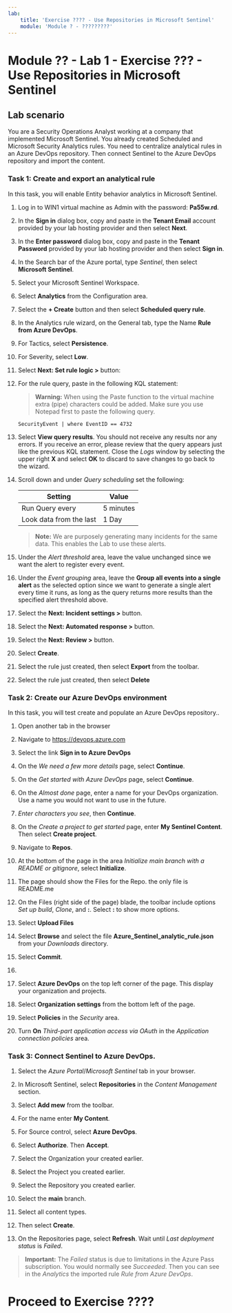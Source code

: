 ```yaml
---
lab:
    title: 'Exercise ???? - Use Repositories in Microsoft Sentinel'
    module: 'Module ? - ?????????'
---
```


# Module ?? - Lab 1 - Exercise ??? - Use Repositories in Microsoft Sentinel

## Lab scenario

You are a Security Operations Analyst working at a company that implemented Microsoft Sentinel. You already created Scheduled and Microsoft Security Analytics rules.  You need to centralize analytical rules in an Azure DevOps repository.  Then connect Sentinel to the Azure DevOps repository and import the content. 


### Task 1: Create and export an analytical rule

In this task, you will enable Entity behavior analytics in Microsoft Sentinel.

1. Log in to WIN1 virtual machine as Admin with the password: **Pa55w.rd**.  

1. In the **Sign in** dialog box, copy and paste in the **Tenant Email** account provided by your lab hosting provider and then select **Next**.

1. In the **Enter password** dialog box, copy and paste in the **Tenant Password** provided by your lab hosting provider and then select **Sign in**.

1. In the Search bar of the Azure portal, type *Sentinel*, then select **Microsoft Sentinel**.

1. Select your Microsoft Sentinel Workspace.

1. Select **Analytics** from the Configuration area.

1. Select the **+ Create** button and then select **Scheduled query rule**.

1. In the Analytics rule wizard, on the General tab, type the Name **Rule from Azure DevOps**.

1. For Tactics, select **Persistence**.

1. For Severity, select **Low**.

1. Select **Next: Set rule logic >** button:

1. For the rule query, paste in the following KQL statement:

    >**Warning:** When using the Paste function to the virtual machine extra (pipe) characters could be added. Make sure you use Notepad first to paste the following query.

    ```KQL
    SecurityEvent | where EventID == 4732
    ```

1. Select **View query results**. You should not receive any results nor any errors. If you receive an error, please review that the query appears just like the previous KQL statement. Close the *Logs* window by selecting the upper right **X** and select **OK** to discard to save changes to go back to the wizard.


1. Scroll down and under *Query scheduling* set the following:

    |Setting|Value|
    |---|---|
    |Run Query every|5 minutes|
    |Look data from the last|1 Day|

    >**Note:** We are purposely generating many incidents for the same data. This enables the Lab to use these alerts.

1. Under the *Alert threshold* area, leave the value unchanged since we want the alert to register every event.

1. Under the *Event grouping* area, leave the **Group all events into a single alert** as the selected option since we want to generate a single alert every time it runs, as long as the query returns more results than the specified alert threshold above.

1. Select the **Next: Incident settings >** button. 

1. Select the **Next: Automated response >** button.

1. Select the **Next: Review >** button.
 
1. Select **Create**.

1. Select the rule just created, then select **Export** from the toolbar.

1. Select the rule just created, then select **Delete**

### Task 2: Create our Azure DevOps environment

In this task, you will test create and populate an Azure DevOps repository..

1. Open another tab in the browser
1. Navigate to https://devops.azure.com
1. Select the link  **Sign in to Azure DevOps**
1. On the *We need a few more details* page, select **Continue**.
1. On the *Get started with Azure DevOps* page, select **Continue**.
1. On the *Almost done* page, enter a name for your DevOps organization.  Use a name you would not want to use in the future.  

1. *Enter characters you see*, then **Continue**.
1. On the *Create a project to get started* page, enter **My Sentinel Content**. Then select **Create project**.
1. Navigate to **Repos**.
1. At the bottom of the page in the area *Initialize main branch with a README or gitignore*, select **Initialize**.
1. The page should show the Files for the Repo.  the only file is README.me
1. On the Files (right side of the page) blade, the toolbar include options *Set up build*, *Clone*, and **:**.  Select **:** to show more options.
1. Select **Upload Files**
1. Select **Browse** and select the file **Azure_Sentinel_analytic_rule.json** from your *Downloads* directory.
1. Select **Commit**.
1. 
1. Select **Azure DevOps** on the top left corner of the page.  This display your organization and projects.
1. Select **Organization settings** from the bottom left of the page.
1. Select **Policies** in the *Security* area.
1. Turn **On** *Third-part application access via OAuth* in the *Application connection policies* area.


### Task 3: Connect Sentinel to Azure DevOps.

1. Select the *Azure Portal*/*Microsoft Sentinel* tab in your browser.
1. In Microsoft Sentinel, select **Repositories** in the *Content Management* section.
1. Select **Add mew** from the toolbar.
1. For the name enter **My Content**.
1. For Source control, select **Azure DevOps**.
1. Select **Authorize**.  Then **Accept**.
1. Select the Organization your created earlier.
1. Select the Project you created earlier.
1. Select the Repository you created earlier.
1. Select the **main** branch.
1. Select all content types.
1. Then select **Create**.


1. On the Repositories page, select **Refresh**.  Wait until *Last deployment status* is *Failed*.  

>**Important:** The *Failed* status is due to limitations in the Azure Pass subscription.  You would normally see *Succeeded*.  Then you can see in the *Analytics* the imported rule *Rule from Azure DevOps*.


# Proceed to Exercise ????
